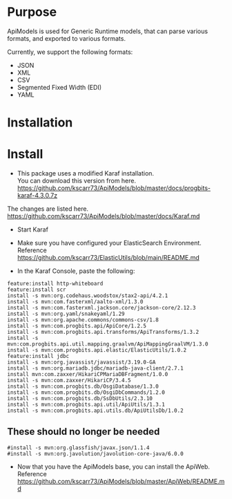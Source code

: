 # Purpose

ApiModels is used for Generic Runtime models, that can parse various formats, and exported to various formats.

Currently, we support the following formats:

* JSON
* XML
* CSV
* Segmented Fixed Width (EDI)
* YAML

# Installation

# Install

* This package uses a modified Karaf installation.  
You can download this version from here.  <https://github.com/kscarr73/ApiModels/blob/master/docs/progbits-karaf-4.3.0.7z>

The changes are listed here. <https://github.com/kscarr73/ApiModels/blob/master/docs/Karaf.md>

* Start Karaf
* Make sure you have configured your ElasticSearch Environment. Reference <https://github.com/kscarr73/ElasticUtils/blob/main/README.md>

* In the Karaf Console, paste the following:

```
feature:install http-whiteboard
feature:install scr
install -s mvn:org.codehaus.woodstox/stax2-api/4.2.1
install -s mvn:com.fasterxml/aalto-xml/1.3.0
install -s mvn:com.fasterxml.jackson.core/jackson-core/2.12.3
install -s mvn:org.yaml/snakeyaml/1.29
install -s mvn:org.apache.commons/commons-csv/1.8
install -s mvn:com.progbits.api/ApiCore/1.2.5
install -s mvn:com.progbits.api.transforms/ApiTransforms/1.3.2
install -s mvn:com.progbits.api.util.mapping.graalvm/ApiMappingGraalVM/1.3.0
install -s mvn:com.progbits.api.elastic/ElasticUtils/1.0.2
feature:install jdbc
install -s mvn:org.javassist/javassist/3.19.0-GA
install -s mvn:org.mariadb.jdbc/mariadb-java-client/2.7.1
install mvn:com.zaxxer/HikariCPMariaDBFragment/1.0.0
install -s mvn:com.zaxxer/HikariCP/3.4.5
install -s mvn:com.progbits.db/OsgiDatabase/1.3.0
install -s mvn:com.progbits.db/OsgiDbCommands/1.2.0
install -s mvn:com.progbits.db/SsDbUtils/2.3.10
install -s mvn:com.progbits.api.util/ApiUtils/1.3.1
install -s mvn:com.progbits.api.utils.db/ApiUtilsDb/1.0.2
```

## These should no longer be needed
```
#install -s mvn:org.glassfish/javax.json/1.1.4
#install -s mvn:org.javolution/javolution-core-java/6.0.0
```

* Now that you have the ApiModels base, you can install the ApiWeb.  Reference <https://github.com/kscarr73/ApiModels/blob/master/ApiWeb/README.md>